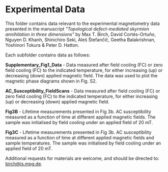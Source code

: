 Experimental Data
=================

This folder contains data relevant to the experimental magnetometry data
presented in the manuscript *"Topological defect-mediated skyrmion
annihilation in three dimensions"* by Max T. Birch, David Cortés-Ortuño,
Nguyen D. Khanh, Shinichiro Seki, Aleš Štefančič, Geetha Balakrishnan,
Yoshinori Tokura & Peter D. Hatton.

Each subfolder contains data as follows:

**Supplementary_Fig1_Data** - Data measured after field cooling (FC) or zero
field cooling (FC) to the indicated temperature, for either increasing (up) or
decreasing (down) applied magnetic field. The data was used to plot the
magnetic phase diagrams shown in Fig. S2.

**AC_Susceptibility_FieldScans** - Data measured after field cooling (FC) or
zero field cooling (FC) to the indicated temperature, for either increasing
(up) or decreasing (down) applied magnetic field.

**Fig3B** - Lifetime measurements presented in Fig 3b. AC susceptibility
measured as a function of time at different applied magnetic fields. The sample
was initialised by field cooling under an applied field of 20 mT.

**Fig3C** - Lifetime measurements presented in Fig 3b. AC susceptibility
measured as a function of time at different applied magnetic fields and sample
temperatures. The sample was initialised by field cooling under an applied
field of 20 mT.

Additional requests for materials are welcome, and should be directed to:
[birch@is.mpg.de](mailto:birch@is.mpg.de).
